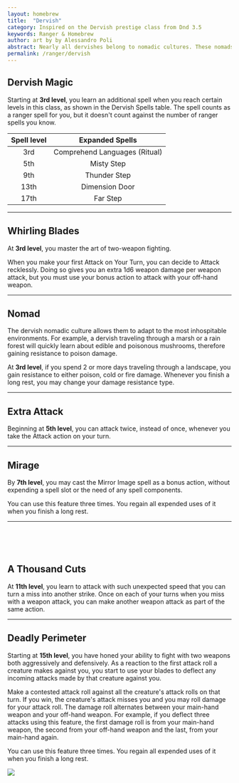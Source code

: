 ```yaml
---
layout: homebrew
title:  "Dervish"
category: Inspired on the Dervish prestige class from Dnd 3.5
keywords: Ranger & Homebrew
author: art by by Alessandro Poli
abstract: Nearly all dervishes belong to nomadic cultures. These nomads are not simple wanderers with no roots to call their own - they have their ancient traditions, and their societies simply do not consider permanent settlements an important part of their nature. Wild, exotic, and as dangerous as her whirling blades, the dervish epitomizes speed, quickness, and abandon.
permalink: /ranger/dervish
---
```




## Dervish Magic
Starting at **3rd level**, you learn an additional spell when you reach certain levels in this class, as shown in the Dervish Spells table. The spell counts as a ranger spell for you, but it doesn't count against the number of ranger spells you know.

| Spell level | Expanded Spells  |
|:---:|:---:|
| 3rd | Comprehend Languages (Ritual) |
| 5th | Misty Step |
| 9th | Thunder Step |
| 13th | Dimension Door  |
| 17th | Far Step |


___

## Whirling Blades
At **3rd level**, you master the art of two-weapon fighting. 

When you make your first Attack on Your Turn, you can decide to Attack recklessly. Doing so gives you an extra 
1d6 weapon damage per weapon attack, but you must use your bonus action to attack with your off-hand weapon.

___

## Nomad 

The dervish nomadic culture allows them to adapt to the most inhospitable environments. For example, a dervish traveling through a marsh or a rain forest will quickly learn about edible and poisonous mushrooms, therefore gaining resistance to poison damage.


At **3rd level**, if you spend 2 or more days traveling through a landscape, you gain resistance to either poison, cold or fire damage. Whenever you finish a long rest, you may change your damage resistance type.

___


## Extra Attack
Beginning at **5th level**, you can attack twice, instead of once, whenever you take the Attack action on your turn.


___

## Mirage
By **7th level**, you may cast the Mirror Image spell as a bonus action, without expending a spell slot or the need of any spell components. 

You can use this feature three times. You regain all expended uses of it when you finish a long rest.

___

<br><br><br>

## A Thousand Cuts
At **11th level**, you learn to attack with such unexpected speed that you can turn a miss into another strike. Once on each of your turns when you miss with a weapon attack, you can make another weapon attack as part of the same action.

___

## Deadly Perimeter

Starting at **15th level**, you have honed your ability to fight with two weapons both aggressively and defensively. As a reaction to the first attack roll a creature makes against you, you start to use your blades to deflect any incoming attacks made by that creature against you.

Make a contested attack roll against all the creature's attack rolls on that turn. If you win, the creature's attack misses you and you may roll damage for your attack roll.
The damage roll alternates between your main-hand weapon and your off-hand weapon. For example, if you deflect three attacks using this feature, the first damage roll is from your main-hand weapon, the second from your off-hand weapon and the last, from your main-hand again.


You can use this feature three times. You regain all expended uses of it when you finish a long rest.


<img
  src='https://i.pinimg.com/564x/97/0e/15/970e15eeaaafb9d3deea47afd62b7498.jpg'
  style='overflow: hidden; mix-blend-mode:multiply'/>  
  